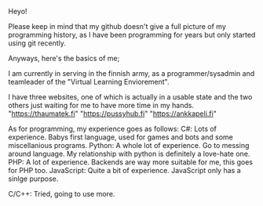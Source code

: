 Heyo!

Please keep in mind that my github doesn't give a full picture of my programming history, as I have been programming for years but only started using git recently.

Anyways, here's the basics of me;

I am currently in serving in the finnish army, as a programmer/sysadmin and teamleader of the "Virtual Learning Enviorement".

I have three websites, one of which is actually in a usable state and the two others just waiting for me to have more time in my hands.
"https://thaumatek.fi"
"https://pussyhub.fi"
"https://ankkapeli.fi"

As for programming, my experience goes as follows:
C#: Lots of experience. Babys first language, used for games and bots and some miscellanious programs.
Python: A whole lot of experience. Go to messing around language. My relationship with python is definitely a love-hate one.
PHP: A lot of experience. Backends are way more suitable for me, this goes for PHP too.
JavaScript: Quite a bit of experience. JavaScript only has a sinlge purpose.

C/C++: Tried, going to use more.
